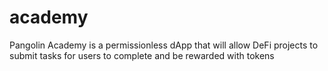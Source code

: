 # academy
Pangolin Academy is a permissionless dApp that will allow DeFi projects to submit tasks for users to complete and be rewarded with tokens

